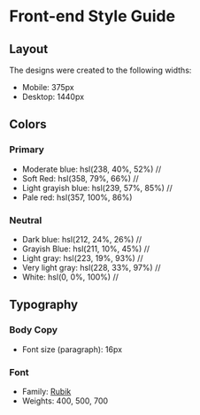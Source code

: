 # Front-end Style Guide

## Layout

The designs were created to the following widths:

- Mobile: 375px
- Desktop: 1440px

## Colors

### Primary

- Moderate blue: hsl(238, 40%, 52%) //
- Soft Red: hsl(358, 79%, 66%) //
- Light grayish blue: hsl(239, 57%, 85%) //
- Pale red: hsl(357, 100%, 86%)

### Neutral

- Dark blue: hsl(212, 24%, 26%) //
- Grayish Blue: hsl(211, 10%, 45%) //
- Light gray: hsl(223, 19%, 93%) //
- Very light gray: hsl(228, 33%, 97%) //
- White: hsl(0, 0%, 100%) //

## Typography

### Body Copy

- Font size (paragraph): 16px

### Font

- Family: [Rubik](https://fonts.google.com/specimen/Rubik)
- Weights: 400, 500, 700
